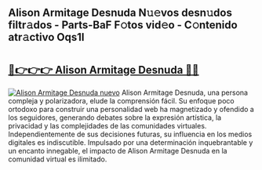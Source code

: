 ## Alison Armitage Desnuda N𝚞𝚎vos desn𝚞dos filtr𝚊dos - Parts-BaF F𝚘tos vid𝚎o - C𝚘ntenido atr𝚊ctivo Oqs1I

# <h2><a href="http://mbc6e1d.tromn.icu/?c=Alison+Armitage+Desnuda">🔗👉👉👉 Alison Armitage Desnuda 🔗🔗</a></h2>

[![Alison Armitage Desnuda nuevo](https://i.imgur.com/pEAQMta.gif)](http://mbc6e1d.tromn.icu/?c=Alison+Armitage+Desnuda)
Alison Armitage Desnuda, una persona compleja y polarizadora, elude la comprensión fácil. Su enfoque poco ortodoxo para construir una personalidad web ha magnetizado y ofendido a los seguidores, generando debates sobre la expresión artística, la privacidad y las complejidades de las comunidades virtuales. Independientemente de sus decisiones futuras, su influencia en los medios digitales es indiscutible. Impulsado por una determinación inquebrantable y un encanto innegable, el impacto de Alison Armitage Desnuda en la comunidad virtual es ilimitado.
